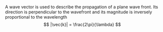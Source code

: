 
A wave vector is used to describe the propagation of a plane wave front. Its direction is perpendicular to the wavefront and its magnitude is inversely proportional to the wavelength 
$$
|\vec{k}| = \frac{2\pi}{\lambda}
$$
